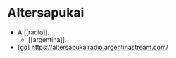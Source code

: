 # Altersapukai

- A [[radio]].
  - [[argentina]].
- [[go]] https://altersapukairadio.argentinastream.com/


[//begin]: # "Autogenerated link references for markdown compatibility"
[go]: go "Go"
[//end]: # "Autogenerated link references"